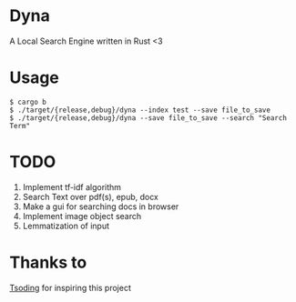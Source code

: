 # Dyna
A Local Search Engine written in Rust <3

# Usage

```console
$ cargo b
$ ./target/{release,debug}/dyna --index test --save file_to_save
$ ./target/{release,debug}/dyna --save file_to_save --search "Search Term"
```

# TODO

1. Implement tf-idf algorithm
2. Search Text over pdf(s), epub, docx
3. Make a gui for searching docs in browser
4. Implement image object search
5. Lemmatization of input

# Thanks to

[Tsoding](https://github.com/tsoding/seroost) for inspiring this project

